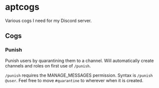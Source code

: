 # aptcogs

Various cogs I need for my Discord server.

## Cogs

### Punish

Punish users by quarantining them to a channel. Will automatically create channels and roles on first use of `/punish`.

`/punish` requires the MANAGE_MESSAGES permission. Syntax is `/punish @user`. Feel free to move `#quarantine` to wherever when it is created.